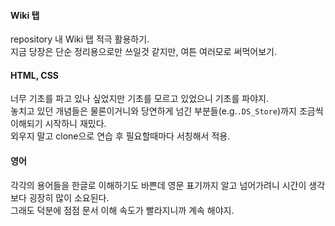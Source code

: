 #### Wiki 탭   
repository 내 Wiki 탭 적극 활용하기.    
지금 당장은 단순 정리용으로만 쓰일것 같지만, 여튼 여러모로 써먹어보기.

#### HTML, CSS  
너무 기초를 파고 있나 싶었지만 기초를 모르고 있었으니 기초를 파야지.   
놓치고 있던 개념들은 물론이거니와 당연하게 넘긴 부분들(e.g.`.DS_Store`)까지 조금씩 이해되기 시작하니 재밌다.  
외우지 말고 clone으로 연습 후 필요할때마다 서칭해서 적용.

#### 영어
각각의 용어들을 한글로 이해하기도 바쁜데 영문 표기까지 알고 넘어가려니 시간이 생각보다 굉장히 많이 소요된다.     
그래도 덕분에 점점 문서 이해 속도가 빨라지니까 계속 해야지.  

